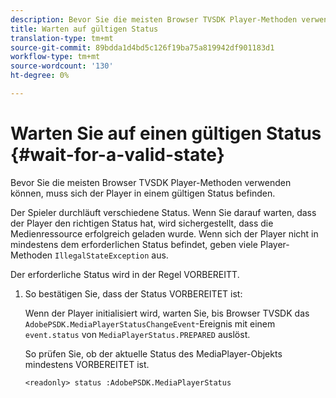 ```yaml
---
description: Bevor Sie die meisten Browser TVSDK Player-Methoden verwenden können, muss sich der Player in einem gültigen Status befinden.
title: Warten auf gültigen Status
translation-type: tm+mt
source-git-commit: 89bdda1d4bd5c126f19ba75a819942df901183d1
workflow-type: tm+mt
source-wordcount: '130'
ht-degree: 0%

---
```



# Warten Sie auf einen gültigen Status {#wait-for-a-valid-state}

Bevor Sie die meisten Browser TVSDK Player-Methoden verwenden können, muss sich der Player in einem gültigen Status befinden.

Der Spieler durchläuft verschiedene Status. Wenn Sie darauf warten, dass der Player den richtigen Status hat, wird sichergestellt, dass die Medienressource erfolgreich geladen wurde. Wenn sich der Player nicht in mindestens dem erforderlichen Status befindet, geben viele Player-Methoden `IllegalStateException` aus.

Der erforderliche Status wird in der Regel VORBEREITT.

1. So bestätigen Sie, dass der Status VORBEREITET ist:

   Wenn der Player initialisiert wird, warten Sie, bis Browser TVSDK das `AdobePSDK.MediaPlayerStatusChangeEvent`-Ereignis mit einem `event.status` von `MediaPlayerStatus.PREPARED` auslöst.

   So prüfen Sie, ob der aktuelle Status des MediaPlayer-Objekts mindestens VORBEREITET ist.

   ```
   <readonly> status :AdobePSDK.MediaPlayerStatus
   ```

